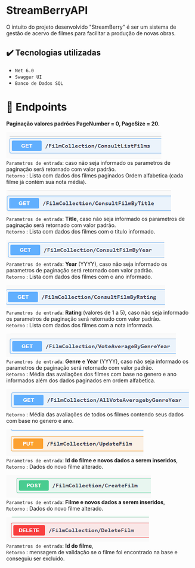 # StreamBerryAPI

O intuito do projeto desenvolvido "StreamBerry" é ser um sistema de gestão de acervo de filmes para facilitar a produção de novas obras.
## ✔️ Tecnologias utilizadas

- ``Net 6.0``
- ``Swagger UI``
- ``Banco de Dados SQL``
# :hammer: Endpoints

**Paginação valores padrões PageNumber = 0, PageSize = 20.**

![ConsultList](StreamBerryAPI/images/ConsultListFilms.png)
<br/>
`Parametros de entrada`: caso não seja informado os parametros de paginação será retornado com valor padrão.
<br/>
`Retorno` : Lista com dados dos filmes paginados Ordem alfabetica (cada filme já contém sua nota média).


![ConsultFilmByTitle](StreamBerryAPI/images/ConsultFilmByTitle.png)
<br/>
`Parametros de entrada`: **Title**, caso não seja informado os parametros de paginação será retornado com valor padrão.
<br/>
`Retorno` : Lista com dados dos filmes com o titulo informado.


![ConsultFilmByYear](StreamBerryAPI/images/ConsultFilmByYear.png)
<br/>
`Parametros de entrada`: **Year** (YYYY), caso não seja informado os parametros de paginação será retornado com valor padrão.
<br/>
`Retorno` : Lista com dados dos filmes com o ano informado.

![ConsultFilmByRating](StreamBerryAPI/images/ConsultFilmByRating.png)
<br/>
`Parametros de entrada`: **Rating** (valores de 1 a 5), caso não seja informado os parametros de paginação será retornado com valor padrão.
<br/>
`Retorno` : Lista com dados dos filmes com a nota informada.

![VoteAverageByGenreYear](StreamBerryAPI/images/VoteAverageByGenreYear.png)
<br/>
`Parametros de entrada`: **Genre** e **Year** (YYYY), caso não seja informado os parametros de paginação será retornado com valor padrão.
<br/>
`Retorno` : Média das avaliações dos filmes com base no genero e ano informados além dos dados paginados em ordem alfabetica.

![VoteAverageByGenreYear](StreamBerryAPI/images/AllVoteAveragebyGenreYear.png)
<br/>
`Retorno` : Média das avaliações de todos os filmes contendo seus dados com base no genero e ano.

![UpdateFilm](StreamBerryAPI/images/UpdateFilm.png)
<br/>
`Parametros de entrada`: **Id do filme e novos dados a serem inseridos**,
<br/>
`Retorno` : Dados do novo filme alterado.

![CreateFilm](StreamBerryAPI/images/CreateFilm.png)
<br/>
`Parametros de entrada`: **Filme e novos dados a serem inseridos**,
<br/>
`Retorno` : Dados do novo filme alterado.

![DeleteFilm](StreamBerryAPI/images/DeleteFilm.png)
<br/>
`Parametros de entrada`: **Id do filme**,
<br/>
`Retorno` : mensagem de validação se o filme foi encontrado na base e conseguiu ser excluido.
